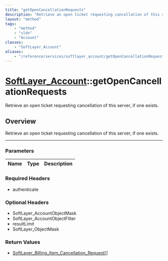 ```yaml
---
title: "getOpenCancellationRequests"
description: "Retrieve an open ticket requesting cancellation of this server, if one exists."
layout: "method"
tags:
    - "method"
    - "sldn"
    - "Account"
classes:
    - "SoftLayer_Account"
aliases:
    - "/reference/services/softlayer_account/getOpenCancellationRequests"
---
```

# [SoftLayer_Account](/reference/services/SoftLayer_Account)::getOpenCancellationRequests


Retrieve an open ticket requesting cancellation of this server, if one exists.


## Overview 
Retrieve an open ticket requesting cancellation of this server, if one exists.

-----

### Parameters 
|Name | Type | Description |
| --- | --- | --- |


### Required Headers
* authenticate


### Optional Headers
* SoftLayer_AccountObjectMask
* SoftLayer_AccountObjectFilter
* resultLimit
* SoftLayer_ObjectMask

### Return Values
* <a href='/reference/datatypes/SoftLayer_Billing_Item_Cancellation_Request'>SoftLayer_Billing_Item_Cancellation_Request[] </a>




